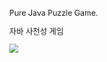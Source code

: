 Pure Java Puzzle Game.

자바 사천성 게임

<img src="https://raw.github.com/DaegiKim/Four1000Castle/master/src/kr/ac/inha/itlab/daegikim/Four1000Castle/resources/Screenshot.png">
